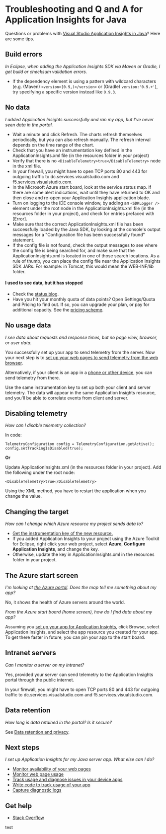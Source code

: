 <properties 
	pageTitle="Troubleshoot Application Insights in a Java web project" 
	description="Troubleshooting guide and question and answer." 
	services="application-insights" 
    documentationCenter="java"
	authors="alancameronwills" 
	manager="douge"/>

<tags 
	ms.service="application-insights" 
	ms.workload="tbd" 
	ms.tgt_pltfrm="ibiza" 
	ms.devlang="na" 
	ms.topic="article" 
	ms.date="06/17/2015" 
	ms.author="awills"/>
 
# Troubleshooting and Q and A for Application Insights for Java

Questions or problems with [Visual Studio Application Insights in Java][java]? Here are some tips.


## Build errors

*In Eclipse, when adding the Application Insights SDK via Maven or Gradle, I get build or checksum validation errors.*

* If the dependency <version> element is using a pattern with wildcard characters (e.g. (Maven) `<version>[0.9,)</version>` or (Gradle) `version:'0.9.+'`), try specifying a specific version instead like `0.9.3`.

## No data 

*I added Application Insights successfully and ran my app, but I've never seen data in the portal.*

* Wait a minute and click Refresh. The charts refresh themselves periodically, but you can also refresh manually. The refresh interval depends on the time range of the chart.
* Check that you have an instrumentation key defined in the ApplicationInsights.xml file (in the resources folder in your project)
* Verify that there is no `<DisableTelemetry>true</DisableTelemetry>` node in the xml file.
* In your firewall, you might have to open TCP ports 80 and 443 for outgoing traffic to dc.services.visualstudio.com and f5.services.visualstudio.com.
* In the Microsoft Azure start board, look at the service status map. If there are some alert indications, wait until they have returned to OK and then close and re-open your Application Insights application blade.
* Turn on logging to the IDE console window, by adding an `<SDKLogger />` element under the root node in the ApplicationInsights.xml file (in the resources folder in your project), and check for entries prefaced with [Error].
* Make sure that the correct ApplicationInsights.xml file has been successfully loaded by the Java SDK, by looking at the console's output messages for a "Configuration file has been successfully found" statement.
* If the config file is not found, check the output messages to see where the config file is being searched for, and make sure that the ApplicationInsights.xml is located in one of those search locations. As a rule of thumb, you can place the config file near the Application Insights SDK JARs. For example: in Tomcat, this would mean the WEB-INF/lib folder.



#### I used to see data, but it has stopped

* Check the [status blog](http://blogs.msdn.com/b/applicationinsights-status/).
* Have you hit your monthly quota of data points? Open Settings/Quota and Pricing to find out. If so, you can upgrade your plan, or pay for additional capacity. See the [pricing scheme](http://azure.microsoft.com/pricing/details/application-insights/).



## No usage data

*I see data about requests and response times, but no page view, browser, or user data.*

You successfully set up your app to send telemetry from the server. Now your next step is to [set up your web pages to send telemetry from the web browser][usage].

Alternatively, if your client is an app in a [phone or other device][platforms], you can send telemetry from there. 

Use the same instrumentation key to set up both your client and server telemetry. The data will appear in the same Application Insights resource, and you'll be able to correlate events from client and server.



## Disabling telemetry

*How can I disable telemetry collection?*

In code:

    TelemetryConfiguration config = TelemetryConfiguration.getActive();
    config.setTrackingIsDisabled(true);


**Or** 

Update ApplicationInsights.xml (in the resources folder in your project). Add the following under the root node:

    <DisableTelemetry>true</DisableTelemetry>

Using the XML method, you have to restart the application when you change the value.

## Changing the target

*How can I change which Azure resource my project sends data to?*

* [Get the instrumentation key of the new resource.][java]
* If you added Application Insights to your project using the Azure Toolkit for Eclipse, right click your web project, select **Azure**, **Configure Application Insights**, and change the key.
* Otherwise, update the key in ApplicationInsights.xml in the resources folder in your project.


## The Azure start screen

*I'm looking at [the Azure portal](http://portal.azure.com). Does the map tell me something about my app?*

No, it shows the health of Azure servers around the world.

*From the Azure start board (home screen), how do I find data about my app?*

Assuming you [set up your app for Application Insights][java], click Browse, select Application Insights, and select the app resource you created for your app. To get there faster in future, you can pin your app to the start board.

## Intranet servers

*Can I monitor a server on my intranet?*

Yes, provided your server can send telemetry to the Application Insights portal through the public internet. 

In your firewall, you might have to open TCP ports 80 and 443 for outgoing traffic to dc.services.visualstudio.com and f5.services.visualstudio.com.

## Data retention 

*How long is data retained in the portal? Is it secure?*

See [Data retention and privacy][data].

## Next steps

*I set up Application Insights for my Java server app. What else can I do?*

* [Monitor availability of your web pages][availability]
* [Monitor web page usage][usage]
* [Track usage and diagnose issues in your device apps][platforms]
* [Write code to track usage of your app][track]
* [Capture diagnostic logs][javalogs]


## Get help

* [Stack Overflow](http://stackoverflow.com/questions/tagged/ms-application-insights)

<!--Link references-->

[availability]: app-insights-monitor-web-app-availability.md
[data]: app-insights-data-retention-privacy.md
[java]: app-insights-java-get-started.md
[javalogs]: app-insights-java-trace-logs.md
[platforms]: app-insights-platforms.md
[track]: app-insights-api-custom-events-metrics.md
[usage]: app-insights-web-track-usage.md

 
test
